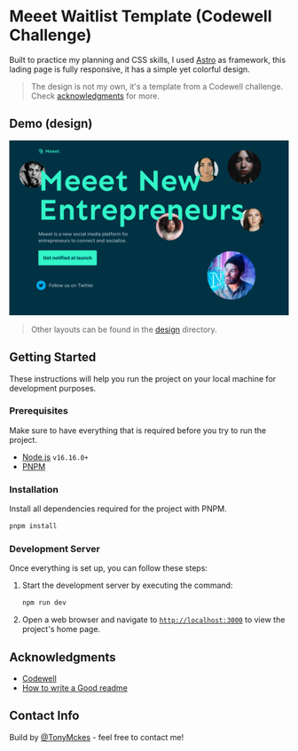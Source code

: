 # Meeet Waitlist Template (Codewell Challenge)

Built to practice my planning and CSS skills, I used [Astro](https://astro.build/) as framework, this lading page is fully responsive, it has a simple yet colorful design.

> The design is not my own, it's a template from a Codewell challenge. Check [acknowledgments](#acknowledgments) for more.

## Demo (design)

![Landing Page — Desktop](./design/Landing%20Page%20-%20Desktop%20View.png)

> Other layouts can be found in the [design](./design) directory.

## Getting Started

These instructions will help you run the project on your local machine for development purposes.

### Prerequisites

Make sure to have everything that is required before you try to run the project.

- [Node.js](https://nodejs.org/en/download/) `v16.16.0+`
- [PNPM](https://pnpm.io/installation)

### Installation

Install all dependencies required for the project with PNPM.

```bash
pnpm install
```

### Development Server

Once everything is set up, you can follow these steps:

1. Start the development server by executing the command:

   ```bash
   npm run dev
   ```

2. Open a web browser and navigate to [`http://localhost:3000`](https://localhost:3000/) to view the project's home page.

## Acknowledgments

- [Codewell](https://www.codewell.cc/)
- [How to write a Good readme](https://bulldogjob.com/news/449-how-to-write-a-good-readme-for-your-github-project)

## Contact Info

Build by [@TonyMckes](https://tonymckes.vercel.app/) - feel free to contact me!
